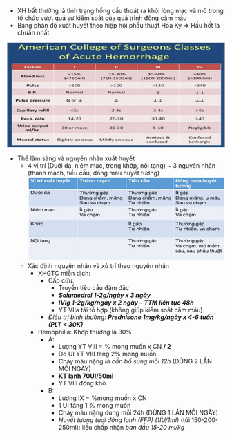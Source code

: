 - XH bất thường là tình trạng hồng cầu thoát ra khỏi lòng mạc và mô trong tổ chức vượt quá sự kiểm soát của quá trình đông cầm máu  
- Bảng phân độ xuất huyết theo hiệp hội phẫu thuật Hoa Kỳ => Hầu hết là chuẩn nhất  
  
![Xuất huyết-1687347416454.jpeg](../../../200%20Files/image/image/Xu%E1%BA%A5t%20huy%E1%BA%BFt-1687347416454.jpeg)  
  
- Thể lâm sàng và nguyên nhân xuất huyết  
	- 4 vị trí (Dưới da, niêm mạc, trong khớp, nội tạng) ~ 3 nguyên nhân (thành mạch, tiểu cầu, đông máu huyết tương)  
	  ![Xuất huyết-1687347423665.jpeg](../../../200%20Files/image/image/Xu%E1%BA%A5t%20huy%E1%BA%BFt-1687347423665.jpeg)  
	- Xác định nguyên nhân và xử trí theo nguyên nhân  
		- XHGTC miễn dịch:  
			- Cấp cứu:  
				- Truyền tiểu cầu đậm đặc  
				- **_Solumedrol 1-2g/ngày x 3 ngày_**  
				- **_IVIg 1-2g/kg/ngày x 2 ngày – TTM liên tục 48h_**  
				- YT VIIa tái tổ hợp (không giúp kiểm soát cầm máu)  
			- _Điều trị bình thường: **Prednisone 1mg/kg/ngày x 4-6 tuần (PLT < 30K)**_  
		- Hemophilia: Khớp thường là 30%  
			- A:  
				- Lượng YT VIII = % mong muốn x CN **/ 2**  
				- Do UI YT VIII tăng 2% mong muốn  
				- Chảy máu nặng _là cần bổ sung mỗi 12h_ (DÙNG 2 LẦN MỖI NGÀY)  
				- **KT lạnh 70UI/50ml**  
				- YT VIII đông khô  
			- B:  
				- Lượng IX = %mong muốn x CN  
				- 1 UI tăng 1 % mong muốn  
				- Chảy máu nặng dùng mỗi 24h (DÙNG 1 LẦN MỖI NGÀY)  
				- _Huyết tương tươi đông lạnh (FFP) (1IU/1ml)_ (túi 150-200-250ml): liều chấp nhận _ban đầu 15-20 ml/kg_